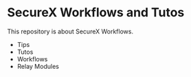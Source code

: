 # SecureX Workflows and Tutos

This repository is about SecureX Workflows.

- Tips
- Tutos
- Workflows
- Relay Modules



